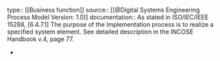 type:: [[Business function]]
source:: [[@Digital Systems Engineering Process Model Version: 1.0]]
documentation:: As stated in ISO/IEC/IEEE 15288, [6.4.7.1] The purpose of the Implementation process is to realize a specified system element.  See detailed description in the INCOSE Handbook v.4, page 77.

-